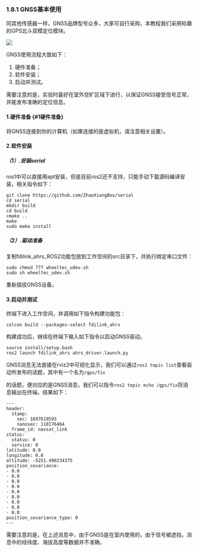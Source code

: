 ### 1.8.1 GNSS基本使用

同其他传感器一样，GNSS品牌型号众多，大家可自行采购，本教程我们采用轮趣的GPS北斗双模定位模块。

![](/assets/1.8.1_GNSS.jpg)

GNSS使用流程大致如下：

1. 硬件准备；
2. 软件安装；
3. 启动并测试。

需要注意的是，实验时最好在室外空旷区域下进行，以保证GNSS接受信号正常，并能发布准确的定位信息。

#### 1.硬件准备 {#1硬件准备}

将GNSS连接到你的计算机（如果连接的是虚拟机，请注意相关设置）。

#### 2.软件安装

##### （1）.安装serial

ros1中可以直接用apt安装，但是目前ros2还不支持，只能手动下载源码编译安装，相关指令如下：

```
git clone https://github.com/ZhaoXiangBox/serial
cd serial
mkdir build
cd build
cmake ..
make
sudo make install
```

##### （2）.驱动准备

复制fdilink\_ahrs\_ROS2功能包放到工作空间的src目录下，并执行绑定串口文件：

```
sudo chmod 777 wheeltec_udev.sh
sudo sh wheeltec_udev.sh
```

重新插拔GNSS设备。

#### 3.启动并测试

终端下进入工作空间，并调用如下指令构建功能包：

```
colcon build --packages-select fdilink_ahrs
```

构建成功后，继续在终端下输入如下指令以启动GNSS驱动。

```
source install/setup.bash
ros2 launch fdilink_ahrs ahrs_driver.launch.py
```

GNSS消息无法直接在rviz2中可视化显示，我们可以通过`ros2 topic list`查看驱动所发布的话题，其中有一个名为`/gps/fix`

的话题，便对应的是GNSS消息，我们可以指令`ros2 topic echo /gps/fix`将消息输出在终端，结果如下：

```
---
header:
  stamp:
    sec: 1697619593
    nanosec: 118176464
  frame_id: navsat_link
status:
  status: 0
  service: 0
latitude: 0.0
longitude: 0.0
altitude: -5251.490234375
position_covariance:
- 0.0
- 0.0
- 0.0
- 0.0
- 0.0
- 0.0
- 0.0
- 0.0
- 0.0
position_covariance_type: 0
---
```

需要注意的是，在上述消息中，由于GNSS是在室内使用的，由于信号被遮挡，消息中的经纬度、海拔高度等数据并不准确。

